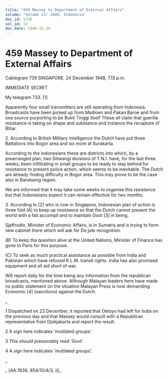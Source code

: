 ```yaml
---
title: "459 Massey to Department of External Affairs"
volume: "Volume 13: 1948, Indonesia"
doc_id: 5726
vol_id: 13
doc_date: 1948-12-24
---
```


# 459 Massey to Department of External Affairs

Cablegram 739 SINGAPORE, 24 December 1948, 7.13 p.m.

IMMEDIATE SECRET

My telegram 733. [1]

Apparently four small transmitters are still operating from Indonesia. Broadcasts have been picked up from Madioen and Pakan Baroe and from one source purporting to be Bukit Tinggi itself These all claim that guerilla resistance is taking on shape and substance and instance the recapture of Blitar.

2\. According to British Military intelligence the Dutch have put three Battalions into Bogor area and six more at Surakarta.

According to the Indonesians these are districts into which, by a prearranged plan, two Siliwangi divisions of T.N.I. have, for the last three weeks, been infiltrating in small groups to be ready to stay behind for resistance to present police action, which seems to be inevitable. The Dutch are already finding difficulty in Bogor area. This may prove to be the case also in Bandoeng region.

We are informed that it may take some weeks to organise this resistance but that Indonesians expect it can remain effective for two months.

3\. According to [2] who is now in Singapore, Indonesian plan of action is three fold (A) to keep up resistance so that the Dutch cannot present the world with a fait accompli and to maintain Goot [3] in being.

Sjaffrodin, Minister of Economic Affairs, is in Sumatra and is trying to form new cabinet there which will ask for De jute recognition.

(B) To keep the question alive at the United Nations, Minister of Finance has gone to Paris for this purpose.

(C) To seek as much practical assistance as possible from India and Pakistan which have refused K.L.M. transit rights. India has also promised equipment and all aid short of war.

Will report daily for the time being any information from the republican broadcasts, mentioned above. Although Malayan leaders here have made no public statement on the situation Malayan Press is now demanding Economic [4] (sanctions) against the Dutch.

_

1 Dispatched on 23 December, it reported that Oetoyo had left for India on the previous day and that Massey would consult with a Republican representative from Djokjakarta and report the result.

2 A sign here indicates 'mutilated groups'.

3 This should presumably read 'Govt'.

4 A sign here indicates 'mutilated groups'.

_

_ [AA:1838, 854/10/4/3, ii]_
